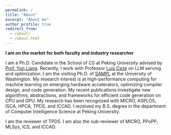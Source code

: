 ```yaml
---
permalink: /
title: "About"
excerpt: "About me"
author_profile: true
redirect_from: 
  - /about/
  - /about.html
---
```


**I am on the market for both faculty and industry researcher**

I am a Ph.D. Candidate in the School of CS at Peking University advised by [Prof. Yun Liang](https://ericlyun.github.io/). 
Recently, I work with Professor [Luis Ceze](https://homes.cs.washington.edu/~luisceze/) on LLM serving and optimization.
I am the visiting Ph.D. of [SAMPL](https://sampl.cs.washington.edu/) at the University of Washington.
My research interest is at high-performance computing for machine learning on emerging hardware accelerators, optimizing compiler design, and code generation. My recent publications investigate new algorithms, abstractions, and frameworks for efficient code generation on CPU and GPU. My research has been recognized with MICRO, ASPLOS, ISCA, HPCA, TPDS, and ICCAD. I received my B.S. degree in the department of Computer Intelligence Science at Peking University.

I am the reviewer of TPDS. I am also the sub-reviewer of MICRO, PPoPP, MLSys, ICS, and ICCAD.